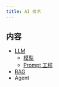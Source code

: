 ```yaml
---
title: AI 技术
---
```


## 内容
* [LLM](./llm/readme)
  * [模型](../c/core.md)
  * [Prompt 工程](../p/prompt-engineer.md)
* [RAG](../r/rag.md)
* Agent
